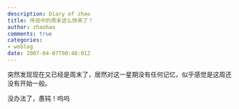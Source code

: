 ```yaml
---
description: Diary of zhao
title: 传说中的周末这么快来了？
author: zhaohao
comments: true
categories:
- weblog
date: 2007-04-07T00:48:01Z
---
```


突然发现现在又已经是周末了，居然对这一星期没有任何记忆，似乎感觉是这周还没有开始一般。   
   
没办法了，愚钝！呜呜   
